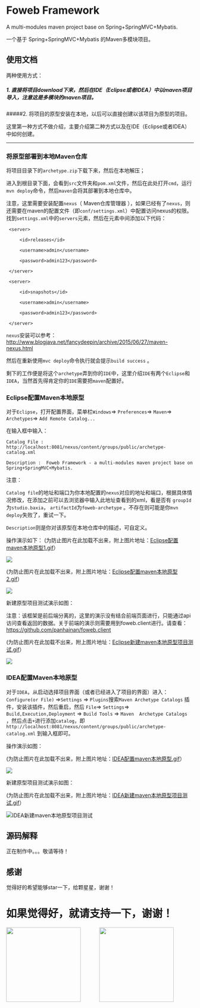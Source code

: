 # Foweb Framework

A multi-modules maven project base on Spring+SpringMVC+Mybatis.

一个基于 Spring+SpringMVC+Mybatis 的Maven多模块项目。

## 使用文档

两种使用方式：  

##### 1. 直接将项目download下来，然后在IDE（Eclipse或者IDEA）中以maven项目导入，注意这是多模块的maven项目。  
 
#####2. 将项目的原型安装在本地，以后可以直接创建以该项目为原型的项目。

这里第一种方式不做介绍，主要介绍第二种方式以及在IDE（Eclipse或者IDEA）中如何创建。

<hr>

### 将原型部署到本地Maven仓库

将项目目录下的`archetype.zip`下载下来，然后在本地解压；

进入到根目录下面，会看到`src`文件夹和`pom.xml`文件，然后在此处打开`cmd`，运行`mvn deploy`命令，然后`maven`会将其部署到本地仓库中。

注意，这里需要安装配置`nexus`（ Maven仓库管理器 ），如果已经有了`nexus`，则还需要在maven的配置文件（即`conf/settings.xml`）中配置访问nexus的权限。找到`settings.xml`中的`servers`元素，然后在元素中间添加以下代码：



	 <server>

	     <id>releases</id>

	     <username>admin</username>

	     <password>admin123</password>

	 </server>

	 <server>

	     <id>snapshots</id>

	     <username>admin</username>

	     <password>admin123</password>

	 </server>



`nexus`安装可以参考：
<a href="http://www.blogjava.net/fancydeepin/archive/2015/06/27/maven-nexus.html" target="_blank" title="Nexus安装">http://www.blogjava.net/fancydeepin/archive/2015/06/27/maven-nexus.html</a>

然后在重新使用`mvc deploy`命令执行就会提示`build success` 。

剩下的工作便是将这个`archetype`弄到你的`IDE`中，这里介绍`IDE`有两个`Eclipse`和`IDEA`，当然首先得肯定你的`IDE`需要把`maven`配置好。

### Eclipse配置Maven本地原型

对于`Eclipse`，打开配置界面，菜单栏`Windows`=&gt; `Preferences`=&gt; `Maven`=&gt; `Archetypes`=&gt; `Add Remote Catalog...`

在输入框中输入：

`Catalog File :  http://localhost:8081/nexus/content/groups/public/archetype-catalog.xml`

`Description :  Foweb Framework - a multi-modules maven project base on Spring+SpringMVC+Mybatis.`

注意：

`Catalog file`的地址和端口为你本地配置的`nexus`对应的地址和端口，根据具体情况修改，在添加之前可以去浏览器中输入此地址查看到的xml，看是否有 `groupId`为`studio.baxia`， `artifactId`为`foweb-archetype` 。不存在则可能是你`mvn deploy`失败了，重试一下。

`Description`则是你对该原型在本地仓库中的描述，可自定义。

操作演示如下：
(为防止图片在此加载不出来，附上图片地址：<a href="http://odhtjea8i.bkt.clouddn.com/foweb/Eclipse_1.gif" target="_blank" >Eclipse配置maven本地原型1.gif</a>）

![](http://odhtjea8i.bkt.clouddn.com/foweb/Eclipse_1.gif)

(为防止图片在此加载不出来，附上图片地址：<a href="http://odhtjea8i.bkt.clouddn.com/foweb/Eclipse_2.gif" target="_blank" >Eclipse配置maven本地原型2.gif</a>）

![](http://odhtjea8i.bkt.clouddn.com/foweb/Eclipse_2.gif)

新建原型项目测试演示如图：

注意：该框架是前后端分离的，这里的演示没有结合前端页面进行，只能通过api访问查看返回的数据。关于前端的演示则需要用到foweb.client进行。请查看：<a href="https://github.com/panhainan/foweb.client" target="_blank" title="foweb前端项目">https://github.com/panhainan/foweb.client</a>

(为防止图片在此加载不出来，附上图片地址：<a href="http://odhtjea8i.bkt.clouddn.com/foweb/Eclipse_3.gif" target="_blank" >Eclipse新建maven本地原型项目测试.gif</a>）  

![](http://odhtjea8i.bkt.clouddn.com/foweb/Eclipse_3.gif)


### IDEA配置Maven本地原型

对于`IDEA`，从启动选择项目界面（或者已经进入了项目的界面）进入：`Configure(or File)` =&gt;`Settings` =&gt; `Plugins`搜索`Maven Archetype Catalogs` 插件，安装该插件，然后重启，然后 `File`=&gt; `Settings`=&gt; `Build,Execution,Deployment` =&gt; `Build Tools` =&gt; `Maven  Archetype Catalogs` ，然后点击`+`进行添加`catalog`，即  `http://localhost:8081/nexus/content/groups/public/archetype-catalog.xml` 到输入框即可。

操作演示如图：

(为防止图片在此加载不出来，附上图片地址：<a href="http://odhtjea8i.bkt.clouddn.com/foweb/IDEA_1.gif" target="_blank" >IDEA配置maven本地原型.gif</a>） 
 
![](http://odhtjea8i.bkt.clouddn.com/foweb/IDEA_1.gif)

新建原型项目测试演示如图：

(为防止图片在此加载不出来，附上图片地址：<a href="http://odhtjea8i.bkt.clouddn.com/foweb/IDEA_2.gif" target="_blank" >IDEA新建maven本地原型项目测试.gif</a>） 

<img src="http://odhtjea8i.bkt.clouddn.com/foweb/IDEA_2.gif"  alt="IDEA新建maven本地原型项目测试" />

## 源码解释

正在制作中。。。敬请等待！


## 感谢

觉得好的希望能够star一下，给颗星星，谢谢！


# 如果觉得好，就请支持一下，谢谢！  

<div>
<div  style="float:left;"><img src="http://onxe6sbvc.bkt.clouddn.com/alpay.jpg" width="200px"></img></div>

<div  style="float:left;margin-left:50px"><img src="http://onxe6sbvc.bkt.clouddn.com/wxpay.png" width="200px" ></img></div>

</div>
